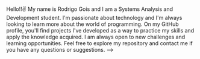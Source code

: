 Hello!!✌️
My name is Rodrigo Gois and I am a Systems Analysis and Development student. I'm passionate about technology and I'm always looking to learn more about the world of programming. On my GitHub profile, you'll find projects I've developed as a way to practice my skills and apply the knowledge acquired. I am always open to new challenges and learning opportunities. Feel free to explore my repository and contact me if you have any questions or suggestions.
-->
